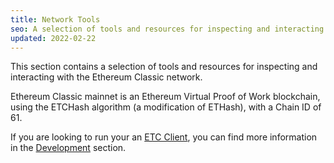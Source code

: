 ```yaml
---
title: Network Tools
seo: A selection of tools and resources for inspecting and interacting with the Ethereum Classic network. RPC Endpoints, Blockchain Explorers, and Network Monitors.
updated: 2022-02-22
---
```


This section contains a selection of tools and resources for inspecting and interacting with the Ethereum Classic network.

Ethereum Classic mainnet is an Ethereum Virtual Proof of Work blockchain, using the ETCHash algorithm (a modification of ETHash), with a Chain ID of 61.

If you are looking to run your an [ETC Client](/development/clients), you can find more information in the [Development](/development) section.
